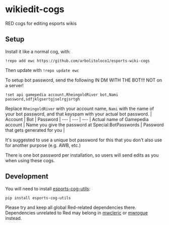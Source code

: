 # wikiedit-cogs
RED cogs for editing esports wikis

## Setup
Install it like a normal cog, with:
```
!repo add ewc https://github.com/arbolitoloco1/esports-wiki-cogs
```

Then update with `!repo update ewc`

To setup bot password, send the following IN DM WITH THE BOT!!! NOT on a server!

```
!set api gamepedia account,RheingoldRiver bot,Nami password,sdfjklgsertgjselrgjsrtgh
```
Replace `RheingoldRiver` with your account name, `Nami` with the name of your bot password, and that keyspam with your actual bot password.
| Account | Bot | Password |
--- | --- | ---
| Actual name of Gamepedia account | Name you give the password at Special:BotPasswords | Password that gets generated for you |

It's suggested to use a unique bot password for this that you don't also use for another purpose (e.g. AWB, etc.)

There is one bot password per installation, so users will send edits as you when using these cogs.

## Development
You will need to install [esports-cog-utils](https://pypi.org/project/esports-cog-utils/):

```
pip install esports-cog-utils
```

Please try and keep all global Red-related dependencies there. Dependencies unrelated to Red may belong in [mwcleric](https://github.com/RheingoldRiver/mwcleric) or [mwrogue](https://github.com/RheingoldRiver/mwrogue) instead.
